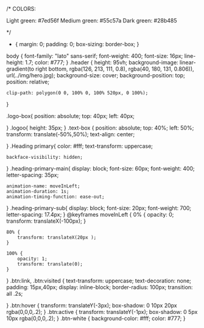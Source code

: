 /*
COLORS:

Light green: #7ed56f
Medium green: #55c57a
Dark green: #28b485

*/
* {
    margin: 0;
    padding: 0;
    box-sizing: border-box;
}

body {
    font-family: "lato" sans-serif;
    font-weight: 400;
    font-size: 16px;
    line-height: 1.7;
    color: #777;
}
.header {
    height: 95vh;
    background-image: linear-gradient(to right bottom, rgba(126, 213, 111, 0.8), rgba(40, 180, 131, 0.806)), url(../img/hero.jpg);
    background-size: cover;
    background-position: top;
    position: relative;

    clip-path: polygon(0 0, 100% 0, 100% 520px, 0 100%); 
}

.logo-box{
    position: absolute;
    top: 40px;
    left: 40px; 

}
.logoo{
    height: 35px;
}
.text-box {
    position: absolute;
    top: 40%;
    left: 50%;
    transform: translate(-50%,50%);
    text-align: center;

}
.Heading primary{
    color: #fff;
    text-transform: uppercase;

    backface-visibility: hidden;
}
.heading-primary-main{
    display: block;
    font-size: 60px;
    font-weight: 400;
    letter-spacing: 35px;

    animation-name: moveInLeft;
    animation-duration: 1s;
    animation-timing-function: ease-out;
}
.heading-primary-sub{
    display: block;
    font-size: 20px;
    font-weight: 700;
    letter-spacing: 17.4px;
} 
@keyframes moveInLeft {
    0% {
        opacity: 0;
        transform: translateX(-100px);
    }


    80% {
        transform: translateX(20px );
    }

    100% {
        opacity: 1;
        transform: translate(0);
    }
}
.btn:link,
.btn:visited {
    text-transform: uppercase;
    text-decoration: none;
    padding: 15px,40px;
    display: inline-block;
    border-radius: 100px;
    transition: all .2s;

}
.btn:hover {
    transform: translateY(-3px);
    box-shadow: 0 10px 20px rgba(0,0,0,.2);
}
.btn:active {
    transform: translateY(-1px);
    box-shadow: 0 5px 10px rgba(0,0,0,.2);
}
.btn-white {
    background-color: #fff;
    color: #777;
}
